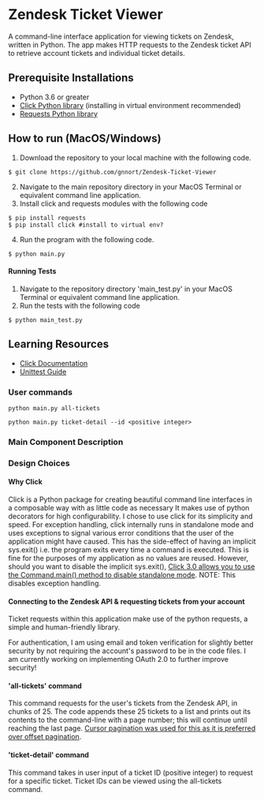 # Zendesk Ticket Viewer
A command-line interface application for viewing tickets on Zendesk, written in Python. The app makes HTTP requests to the Zendesk ticket API to retrieve account tickets and individual ticket details.

## Prerequisite Installations
- Python 3.6 or greater
- [Click Python library](https://click.palletsprojects.com/en/8.0.x/quickstart/#) (installing in virtual environment recommended)
- [Requests Python library](https://docs.python-requests.org/en/latest/user/install/)

## How to run (MacOS/Windows)

1. Download the repository to your local machine with the following code.

```
$ git clone https://github.com/gnnort/Zendesk-Ticket-Viewer
```

2. Navigate to the main repository directory in your MacOS Terminal or equivalent command line application.
3. Install click and requests modules with the following code

```
$ pip install requests
$ pip install click #install to virtual env?
```

4. Run the program with the following code.

```
$ python main.py 
```
#### Running Tests

1. Navigate to the repository directory 'main_test.py' in your MacOS Terminal or equivalent command line application.
2. Run the tests with the following code

```
$ python main_test.py
```
## Learning Resources
- [Click Documentation](https://click.palletsprojects.com/en/8.0.x/)
- [Unittest Guide](link)

### User commands
```
python main.py all-tickets
```
```
python main.py ticket-detail --id <positive integer>
```
### Main Component Description


### Design Choices

#### Why Click
Click is a Python package for creating beautiful command line interfaces in a composable way with as little code as necessary It makes use of python decorators for high configurability. I chose to use click for its simplicity and speed.
For exception handling, click internally runs in standalone mode and uses exceptions to signal various error conditions that the user of the application might have caused. This has the side-effect of having an implicit sys.exit() i.e. the program exits every time a command is executed. This is fine for the purposes of my application as no values are reused. 
However, should you want to disable the implicit sys.exit(), [Click 3.0 allows you to use the Command.main() method to disable standalone mode](https://click.palletsprojects.com/en/8.0.x/exceptions/#what-if-i-don-t-want-that). NOTE: This disables exception handling.


#### Connecting to the Zendesk API & requesting tickets from your account
Ticket requests within this application make use of the python requests, a simple and human-friendly library.

For authentication, I am using email and token verification for slightly better security by not requiring the account's password to be in the code files. I am currently working on implementing OAuth 2.0 to further improve security!


#### 'all-tickets' command

This command requests for the user's tickets from the Zendesk API, in chunks of 25. The code appends these 25 tickets to a list and prints out its contents to the command-line with a page number; this will continue until reaching the last page. [Cursor pagination was used for this as it is preferred over offset pagination](https://developer.zendesk.com/documentation/developer-tools/working-with-data/understanding-the-limitations-of-offset-pagination/).

#### 'ticket-detail' command

This command takes in user input of a ticket ID (positive integer) to request for a specific ticket. Ticket IDs can be viewed using the all-tickets command.


